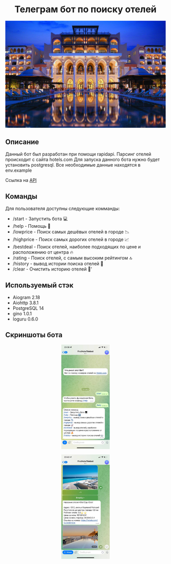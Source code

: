 <h1 align="center">Телеграм бот по поиску отелей</h1>
<p align="center">
<img src="./readme_assets/logo.jpg">
</p>

## Описание
Данный бот был разработан при помощи rapidapi. Парсинг отелей происходит с сайта hotels.com
Для запуска данного бота нужно будет установить postgresql. Все необходимые данные находятся в env.example


Ссылка на [API](https://rapidapi.com/apidojo/api/hotels4/)

## Команды
Для пользователя доступны следующие комманды:
- /start - Запустить бота 💻 
- /help - Помощь 📣 
- /lowprice - Поиск самых дешёвых отелей в городе 📉 
- /highprice - Поиск самых дорогих отелей в городе 📈 
- /bestdeal - Поиск отелей, наиболее подходящих по цене и расположению от центра 🔥 
- /rating - Поиск отелей, с самым высоким рейтингом 🔝 
- /history - вывод истории поиска отелей 📖 
- /clear - Очистить историю отелей 🚮'

## Используемый стэк
- Aiogram 2.18
- Aiohttp 3.8.1
- PostgreSQL 14
- gino 1.0.1
- loguru 0.6.0


## Скриншоты бота

<p align="center">
<img src="./readme_assets/first_photo.jpg" width="30%"></p>

<p align="center">
<img src="./readme_assets/second_photo.jpg" width="30%"></p>
